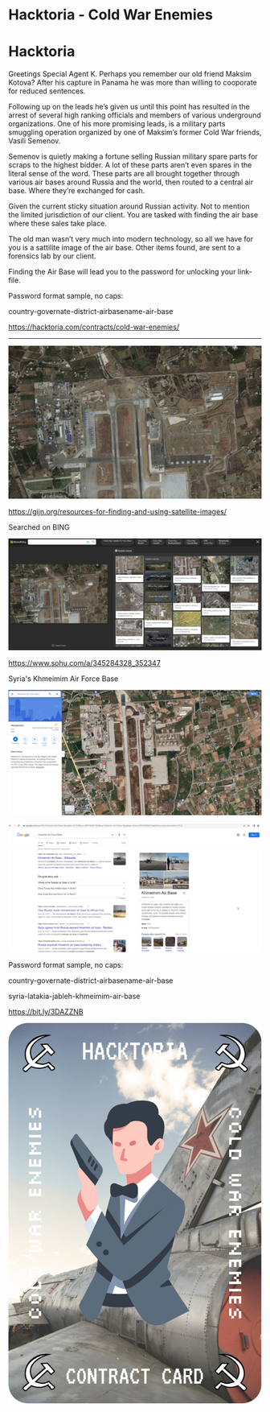 # Hacktoria - Cold War Enemies


# Hacktoria

Greetings Special Agent K. Perhaps you remember our old friend Maksim Kotova? After his capture in Panama he was more than willing to cooporate for reduced sentences.

Following up on the leads he’s given us until this point has resulted in the arrest of several high ranking officials and members of various underground organizations. One of his more promising leads, is a military parts smuggling operation organized by one of Maksim’s former Cold War friends, Vasili Semenov.

Semenov is quietly making a fortune selling Russian military spare parts for scraps to the highest bidder. A lot of these parts aren’t even spares in the literal sense of the word. These parts are all brought together through various air bases around Russia and the world, then routed to a central air base. Where they’re exchanged for cash.

Given the current sticky situation around Russian activity. Not to mention the limited jurisdiction of our client. You are tasked with finding the air base where these sales take place.

The old man wasn’t very much into modern technology, so all we have for you is a sattilite image of the air base. Other items found, are sent to a forensics lab by our client.

Finding the Air Base will lead you to the password for unlocking your link-file.

Password format sample, no caps:

country-governate-district-airbasename-air-base

https://hacktoria.com/contracts/cold-war-enemies/

---

![](images/cold-war-enemies-target.jpg)


https://gijn.org/resources-for-finding-and-using-satellite-images/


Searched on BING

![](images/bing_maps.png)

https://www.sohu.com/a/345284328_352347

 Syria's Khmeimim Air Force Base


![](images/google_maps.png)

![](images/google01.png)

Password format sample, no caps:

country-governate-district-airbasename-air-base

syria-latakia-jableh-khmeimim-air-base

https://bit.ly/3DAZZNB






![](images/contract_image.png)